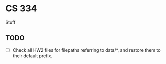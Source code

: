 # CS 334
Stuff

## TODO

- [ ] Check all HW2 files for filepaths referring to data/*, and restore them to their default prefix.
